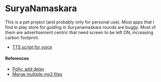 # SuryaNamaskara

This is a pet project (and probably only for personal use).
Most apps that I find in play store for guiding in Suryanamaskara rounds are buggy. Most of them are advertisement centric that need screen to be left ON, increasing carbon footprint.

* [TTS script for voice](https://gist.github.com/shrkamat/6ae283641aa85f6fe0c97576741e04d3)


#### References
* [Polly: add delay](https://stackoverflow.com/questions/48749984/add-1s-delay-to-end-of-polly-mp3-conversion)
* [Merge multiple mp3 files](https://unix.stackexchange.com/questions/279243/merge-mp3-files)

